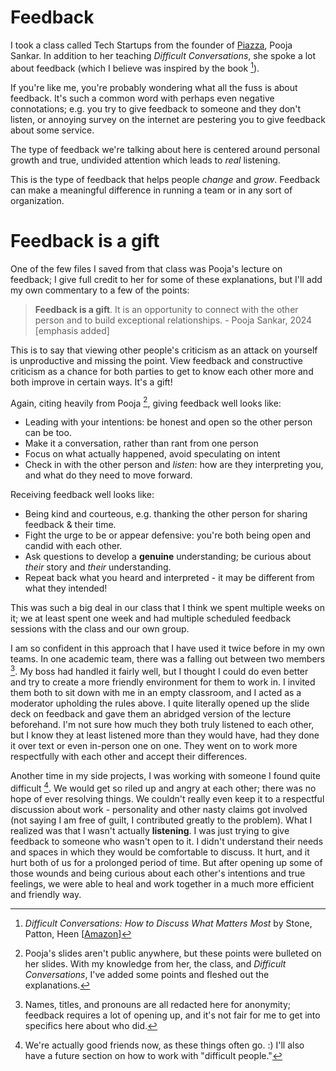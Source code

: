 # Feedback

I took a class called Tech Startups from the founder of [Piazza](https://piazza.com), 
Pooja Sankar. In addition to her teaching *Difficult Conversations*, she spoke a lot
about feedback (which I believe was inspired by the book [^ref1]).

If you're like me, you're probably wondering what all the fuss is about feedback.
It's such a common word with perhaps even negative connotations; e.g. you try to give
feedback to someone and they don't listen, or annoying survey on the internet
are pestering you to give feedback about some service.

The type of feedback we're talking about here is centered around personal growth
and true, undivided attention which leads to *real* listening.

This is the type of feedback that helps people *change* and *grow*. Feedback 
can make a meaningful difference in running a team or in any sort of organization.

# Feedback is a gift

One of the few files I saved from that class was Pooja's lecture on feedback;
I give full credit to her for some of these explanations, but I'll add my own
commentary to a few of the points:

> **Feedback is a gift**. It is an opportunity to connect with the other person
and to build exceptional relationships. - Pooja Sankar, 2024 [emphasis added]

This is to say that viewing other people's criticism as an attack on yourself
is unproductive and missing the point. View feedback and constructive criticism
as a chance for both parties to get to know each other more and both improve in
certain ways. It's a gift!

Again, citing heavily from Pooja [^ref2], giving feedback well looks like:
- Leading with your intentions: be honest and open so the other person can be too.
- Make it a conversation, rather than rant from one person
- Focus on what actually happened, avoid speculating on intent
- Check in with the other person and *listen*: how are they interpreting you, and 
what do they need to move forward.

Receiving feedback well looks like:
- Being kind and courteous, e.g. thanking the other person for sharing feedback & their time.
- Fight the urge to be or appear defensive: you're both being open and candid with each other.
- Ask questions to develop a **genuine** understanding; be curious about *their* story and *their* understanding.
- Repeat back what you heard and interpreted - it may be different from what they intended!

This was such a big deal in our class that I think we spent multiple weeks on it; we at
least spent one week and had multiple scheduled feedback sessions with the class and our
own group.

I am so confident in this approach that I have used it twice before in my own teams. In
one academic team, there was a falling out between two members [^ref3]. My boss had handled
it fairly well, but I thought I could do even better and try to create a more friendly 
environment for them to work in. I invited them both to sit down with me in an empty
classroom, and I acted as a moderator upholding the rules above. I quite literally opened 
up the slide deck on feedback and gave them an abridged version of the lecture beforehand. 
I'm not  sure how much they both truly listened to each other, but I know they at least listened 
more than they would have, had they done it over text or even in-person one on one. 
They went on to work more respectfully with each other and accept their differences.

Another time in my side projects, I was working with someone I found quite difficult [^ref4].
We would get so riled up and angry at each other; there was no hope of ever resolving things.
We couldn't really even keep it to a respectful discussion about work - personality and other nasty claims got involved (not saying I am free of guilt, I contributed greatly to the problem).
What I realized was that I wasn't actually **listening**. I was just trying to give feedback
to someone who wasn't open to it. I didn't understand their needs and spaces in which they
would be comfortable to discuss. It hurt, and it hurt both of us for a prolonged period of time.
But after opening up some of those wounds and being curious about each other's intentions and
true feelings, we were able to heal and work together in a much more efficient and friendly way.


[^ref1]: *Difficult Conversations: How to Discuss What Matters Most* by Stone, Patton, Heen \[[Amazon](https://www.amazon.com/Difficult-Conversations-Discuss-What-Matters/dp/0143118447)\]

[^ref2]: Pooja's slides aren't public anywhere, but these points were bulleted on her slides.
With my knowledge from her, the class, and *Difficult Conversations*, I've added some points
and fleshed out the explanations.

[^ref3]: Names, titles, and pronouns are all redacted here for anonymity; feedback requires
a lot of opening up, and it's not fair for me to get into specifics here about who did.

[^ref4]: We're actually good friends now, as these things often go. :) I'll also have
a future section on how to work with "difficult people."
